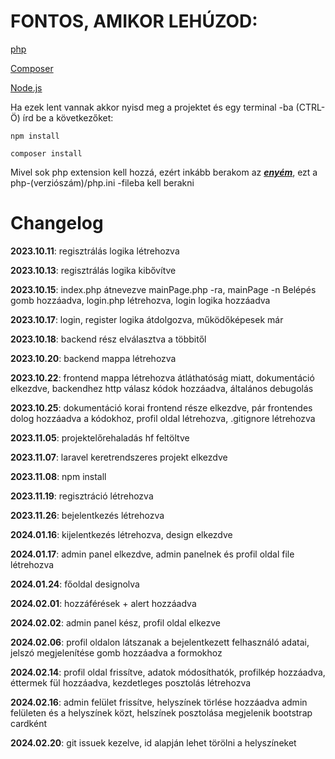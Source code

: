 # FONTOS, AMIKOR LEHÚZOD:

[php](https://www.php.net/downloads.php)

[Composer](https://getcomposer.org/download/)

[Node.js](https://nodejs.org/en/)

Ha ezek lent vannak akkor nyisd meg a projektet és egy terminal -ba (CTRL-Ö) írd be a következőket:

```
npm install
```

```
composer install
```

Mivel sok php extension kell hozzá, ezért inkább berakom az **_[enyém](https://anotepad.com/notes/4fiqbgx7)_**, ezt a php-(verziószám)/php.ini -fileba kell berakni

# Changelog

**2023.10.11**: regisztrálás logika létrehozva

**2023.10.13**: regisztrálás logika kibővítve

**2023.10.15**: index.php átnevezve mainPage.php -ra, mainPage -n Belépés gomb hozzáadva, login.php létrehozva, login logika hozzáadva

**2023.10.17**: login, register logika átdolgozva, működőképesek már

**2023.10.18**: backend rész elválasztva a többitől

**2023.10.20**: backend mappa létrehozva

**2023.10.22**: frontend mappa létrehozva átláthatóság miatt, dokumentáció elkezdve, backendhez http válasz kódok hozzáadva, általános debugolás

**2023.10.25**: dokumentáció korai frontend része elkezdve, pár frontendes dolog hozzáadva a kódokhoz, profil oldal létrehozva, .gitignore létrehozva

**2023.11.05**: projektelőrehaladás hf feltöltve

**2023.11.07**: laravel keretrendszeres projekt elkezdve

**2023.11.08**: npm install

**2023.11.19**: regisztráció létrehozva

**2023.11.26**: bejelentkezés létrehozva

**2024.01.16**: kijelentkezés létrehozva, design elkezdve

**2024.01.17**: admin panel elkezdve, admin panelnek és profil oldal file létrehozva

**2024.01.24**: főoldal designolva

**2024.02.01**: hozzáférések + alert hozzáadva

**2024.02.02**: admin panel kész, profil oldal elkezve

**2024.02.06**: profil oldalon látszanak a bejelentkezett felhasználó adatai, jelszó megjelenítése gomb hozzáadva a formokhoz

**2024.02.14**: profil oldal frissítve, adatok módosíthatók, profilkép hozzáadva, éttermek fül hozzáadva, kezdetleges posztolás létrehozva

**2024.02.16**: admin felület frissítve, helyszínek törlése hozzáadva admin felületen és a helyszínek közt, helszínek posztolása megjelenik bootstrap cardként

**2024.02.20**: git issuek kezelve, id alapján lehet törölni a helyszíneket
